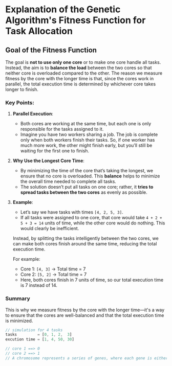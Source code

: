 # Explanation of the Genetic Algorithm's Fitness Function for Task Allocation

## Goal of the Fitness Function

The goal is **not to use only one core** or to make one core handle all tasks. Instead, the aim is to **balance the load** between the two cores so that neither core is overloaded compared to the other. The reason we measure fitness by the core with the longer time is that, since the cores work in parallel, the total execution time is determined by whichever core takes longer to finish.

### Key Points:

1. **Parallel Execution**:

   - Both cores are working at the same time, but each one is only responsible for the tasks assigned to it.
   - Imagine you have two workers sharing a job. The job is complete only when both workers finish their tasks. So, if one worker has much more work, the other might finish early, but you’ll still be waiting for the first one to finish.

2. **Why Use the Longest Core Time**:

   - By minimizing the time of the core that’s taking the longest, we ensure that no core is overloaded. This **balance** helps to minimize the overall time needed to complete all tasks.
   - The solution doesn’t put all tasks on one core; rather, it **tries to spread tasks between the two cores** as evenly as possible.

3. **Example**:

   - Let’s say we have tasks with times `[4, 2, 5, 3]`.
   - If all tasks were assigned to one core, that core would take `4 + 2 + 5 + 3 = 14` units of time, while the other core would do nothing. This would clearly be inefficient.

   Instead, by splitting the tasks intelligently between the two cores, we can make both cores finish around the same time, reducing the total execution time.

   For example:

   - Core 1: `[4, 3]` → Total time = 7
   - Core 2: `[5, 2]` → Total time = 7
   - Here, both cores finish in 7 units of time, so our total execution time is 7 instead of 14.

### Summary

This is why we measure fitness by the core with the longer time—it's a way to ensure that the cores are well-balanced and that the total execution time is minimized.

```js
// simulation for 4 tasks
tasks         = [0, 1, 2,  3]
excution time = [1, 4, 50, 30]

// core 1 ==> 0
// core 2 ==> 1
// A chromosome represents a series of genes, where each gene is either 0 or 1. A 1 indicates that the task is assigned to core 1, and a 0 indicates that the task is assigned to core 2.
```
